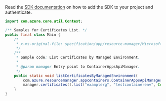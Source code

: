 Read the [SDK documentation](https://github.com/Azure/azure-sdk-for-java/blob/azure-resourcemanager-appcontainers_1.0.0-beta.1/sdk/appcontainers/azure-resourcemanager-appcontainers/README.md) on how to add the SDK to your project and authenticate.

```java
import com.azure.core.util.Context;

/** Samples for Certificates List. */
public final class Main {
    /*
     * x-ms-original-file: specification/app/resource-manager/Microsoft.App/preview/2022-01-01-preview/examples/Certificates_ListByManagedEnvironment.json
     */
    /**
     * Sample code: List Certificates by Managed Environment.
     *
     * @param manager Entry point to ContainerAppsApiManager.
     */
    public static void listCertificatesByManagedEnvironment(
        com.azure.resourcemanager.appcontainers.ContainerAppsApiManager manager) {
        manager.certificates().list("examplerg", "testcontainerenv", Context.NONE);
    }
}
```
